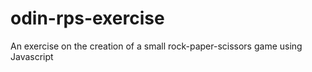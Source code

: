 # odin-rps-exercise
An exercise on the creation of a small rock-paper-scissors game using Javascript 
